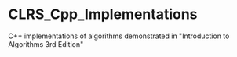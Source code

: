 # CLRS_Cpp_Implementations
C++ implementations of algorithms demonstrated in "Introduction to Algorithms 3rd Edition"
